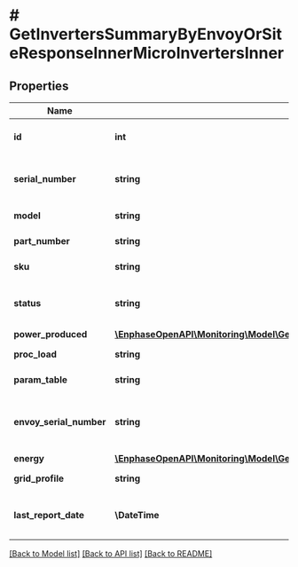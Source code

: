 # # GetInvertersSummaryByEnvoyOrSiteResponseInnerMicroInvertersInner

## Properties

Name | Type | Description | Notes
------------ | ------------- | ------------- | -------------
**id** | **int** | Numeric ID of the microinverter. | [optional]
**serial_number** | **string** | Serial number of the microinverter. | [optional]
**model** | **string** | Microinverter model type. | [optional]
**part_number** | **string** | Microinverter part number. | [optional]
**sku** | **string** | SKU of the microinverter. | [optional]
**status** | **string** | Current status of the micro inverter. | [optional]
**power_produced** | [**\EnphaseOpenAPI\Monitoring\Model\GetInvertersSummaryByEnvoyOrSiteResponseInnerMicroInvertersInnerPowerProduced**](GetInvertersSummaryByEnvoyOrSiteResponseInnerMicroInvertersInnerPowerProduced.md) |  | [optional]
**proc_load** | **string** | Processor load. | [optional]
**param_table** | **string** | Parameter table. | [optional]
**envoy_serial_number** | **string** | Envoy serial number of the system that the micro reports to. | [optional]
**energy** | [**\EnphaseOpenAPI\Monitoring\Model\GetInvertersSummaryByEnvoyOrSiteResponseInnerMicroInvertersInnerEnergy**](GetInvertersSummaryByEnvoyOrSiteResponseInnerMicroInvertersInnerEnergy.md) |  | [optional]
**grid_profile** | **string** | Grid profile ID. | [optional]
**last_report_date** | **\DateTime** | Date on which the microinverter last reported. | [optional]

[[Back to Model list]](../../README.md#models) [[Back to API list]](../../README.md#endpoints) [[Back to README]](../../README.md)
